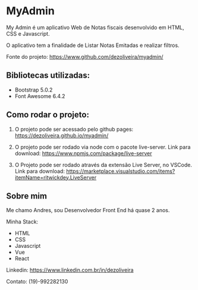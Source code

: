 
# MyAdmin
My Admin é um aplicativo Web de Notas fiscais desenvolvido em HTML, CSS e Javascript. 

O aplicativo tem a finalidade de Listar Notas Emitadas e realizar filtros.

Fonte do projeto: https://www.github.com/dezoliveira/myadmin/

## Bibliotecas utilizadas:
- Bootstrap 5.0.2
- Font Awesome 6.4.2

## Como rodar o projeto:
1. O projeto pode ser acessado pelo github pages: https://dezoliveira.github.io/myadmin/

2. O projeto pode ser rodado via node com o pacote live-server.
Link para download: https://www.npmjs.com/package/live-server

3. O Projeto pode ser rodado através da extensão Live Server, no VSCode.
Link para download: https://marketplace.visualstudio.com/items?itemName=ritwickdey.LiveServer

## Sobre mim
Me chamo Andres, sou Desenvolvedor Front End há quase 2 anos. 

Minha Stack:
- HTML
- CSS
- Javascript
- Vue 
- React 

Linkedin: https://www.linkedin.com.br/in/dezoliveira

Contato: (19)-992282130
